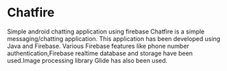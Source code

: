 # Chatfire
Simple android chatting application using firebase
Chatfire is a simple messaging/chatting application. This application has been developed using Java and Firebase. Various Firebase features like phone number authentication,Firebase realtime database and storage have been used.Image processing library Glide has also been used.
